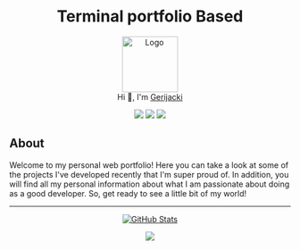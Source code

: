 <h1 align="center">Terminal portfolio Based</h1>

<p align="center">
  <img src="https://github.com/Gerijacki.png" width="100" alt="Logo"/><br/>
  Hi 👋, I'm <a href="https://github.com/Gerijacki">Gerijacki</a>
</p>

<p align="center">
  <a href="https://github.com/Gerijacki/GuiPortfolioBased/stargazers"><img src="https://img.shields.io/github/stars/Gerijacki/GuiPortfolioBased?colorA=363a4f&colorB=b7bdf8&style=for-the-badge"></a>
  <a href="https://github.com/Gerijacki/GuiPortfolioBased/issues"><img src="https://img.shields.io/github/issues/Gerijacki/GuiPortfolioBased?colorA=363a4f&colorB=f5a97f&style=for-the-badge"></a>
  <a href="https://github.com/Gerijacki/GuiPortfolioBased/contributors"><img src="https://img.shields.io/github/contributors/Gerijacki/GuiPortfolioBased?colorA=363a4f&colorB=a6da95&style=for-the-badge"></a>
</p>

## About

Welcome to my personal web portfolio! Here you can take a look at some of the projects I've developed recently that I'm super proud of. In addition, you will find all my personal information about what I am passionate about doing as a good developer. So, get ready to see a little bit of my world!

---

<p align="center">
  <a href="https://github.com/Gerijacki">
    <img src="https://github-readme-stats.vercel.app/api?username=Gerijacki&show_icons=true&theme=dark&count_private=true" alt="GitHub Stats" />
  </a>
</p>

<p align="center">
  <img src="https://raw.githubusercontent.com/Trilokia/Trilokia/379277808c61ef204768a61bbc5d25bc7798ccf1/bottom_header.svg" />
</p>